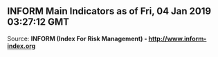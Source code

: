 ## INFORM Main Indicators as of Fri, 04 Jan 2019 03:27:12 GMT

Source: **INFORM (Index For Risk Management) - http://www.inform-index.org**